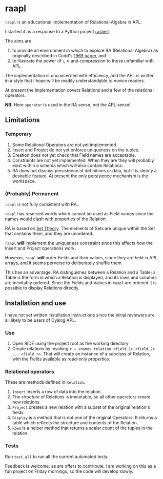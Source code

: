 # raapl

`raapl` is an educational implementation of Relational Algebra in APL.

I started it as a response to a Python project [rashell](https://github.com/skebir/rashell).

The aims are
1. to provide an environment in which to explore RA (Relational Algebra) as 
   originally described in Codd's [1969 paper](https://technology.amis.nl/wp-content/uploads/images/RJ599.pdf), and
2. to illustrate the power of ⍳, ∊ and compression to those unfamiliar with APL.

The implementation is unconcerned with efficiency, and the APL is written in a style that I hope will be readily understandable to novice readers.

At present the implementation covers Relations and a few of the relational 
operators.

**NB:** Here `operator` is used in the RA sense, not the APL sense!

## Limitations

### Temporary

1. Some Relational Operators are not yet implemented.
2. Insert and Project do not yet enforce uniqueness on the tuples.
3. Creation does not yet check that Field names are acceptable.
4. Constraints are not yet implemented. When they are they will probably exist within a schema which will also contain Relations.
5. RA does not discuss persistence of definitions or data, but it is clearly a desirable feature. At present the only persistence mechanism is the workspace.


### (Probably) Permanent

`raapl` is not fully consistent with RA.

`raapl` has reserved words which cannot be used as Field names since the names 
would clash with properties of the Relation.

RA is based on [Set Theory](https://en.wikipedia.org/wiki/Set_theory). The elements of Sets are unique within the Set that contains them, and they are unordered.

`raapl` **will** implement the uniqueness constraint since this affects how the Insert and Project operations work.

However, `raapl` **will** order Fields and their values, since they are held in APL arrays, and it seems perverse to deliberately shuffle them.

This has an advantage. RA distinguishes between a Relation and a Table; a Table is the form in which a Relation is displayed, and its rows and columns are inevitably ordered. Since the Fields and Values in `raapl` are ordered it is possible to display Relations directly.

## Installation and use

I have not yet written installation instructions since the initial reviewers 
are all likely to be users of Dyalog APL.

### Use

1. Open RIDE using the project root as the working directory
2. Create relations by invoking `r ← <name> relation <field_1> <field_2> ....<field_n>`. That will create an instance of a subclass of Relation, with the Fields available as read-only properties.

### Relational operators

These are methods defined in `Relation`.

1. `Insert` inserts a row of data into the relation.
2. The _structure_ of Relations is immutable, so all other operators create new relations.
3. `Project` creates a new relation with a subset of the original 
   relation's fields.
4. `Display` is a method that is not one of the original Operators. It returns a table which reflects the structure and contents of the Relation.
5. `Rows` is a helper method that returns a scalar count of the tuples in 
   the relation.

### Tests

Run `test_all` to run all the current automated tests.

Feedback is welcome, as are offers to contribute. I am working on this as a fun 
project on Friday mornings, so the code will develop slowly.

